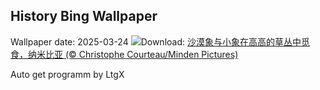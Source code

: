 ## History Bing Wallpaper
Wallpaper date: 2025-03-24
![](https://www.bing.com/th?id=OHR.ElephantGrass_ZH-CN7110191053_UHD.jpg&w=1000)Download: [沙漠象与小象在高高的草丛中觅食，纳米比亚 (© Christophe Courteau/Minden Pictures)](https://www.bing.com/th?id=OHR.ElephantGrass_ZH-CN7110191053_UHD.jpg)

Auto get programm by LtgX

